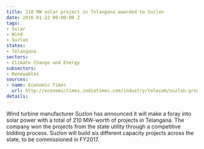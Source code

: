 ```yaml
---
title: 210 MW solar project in Telangana awarded to Suzlon
date: 2016-01-22 00:00:00 Z
tags:
- Solar
- Wind
- Suzlon
states:
- Telangana
sectors:
- Climate Change and Energy
subsectors:
- Renewables
sources:
- name: Economic Times
  url: http://economictimes.indiatimes.com/industry/telecom/suzlon-group-forays-into-solar-power-with-210-mw-projects-in-telangana/articleshow/50561676.cms
details: 
---
```


Wind turbine manufacturer Suzlon has announced it will make a foray into solar power with a total of 210 MW-worth of projects in Telangana. The company won the projects from the state utility through a competitive bidding process. Suzlon will build six different capacity projects across the state, to be commissioned in FY2017.
